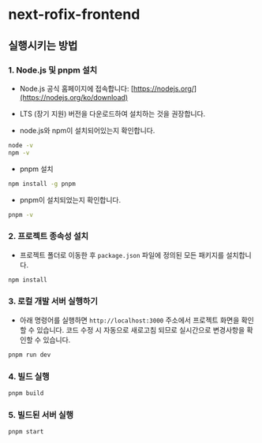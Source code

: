 # next-rofix-frontend

## 실행시키는 방법

### 1. Node.js 및 pnpm 설치

- Node.js 공식 홈페이지에 접속합니다: [https://nodejs.org/](https://nodejs.org/ko/download)
- LTS (장기 지원) 버전을 다운로드하여 설치하는 것을 권장합니다.

- node.js와 npm이 설치되어있는지 확인합니다.

```bash
node -v
npm -v
```

- pnpm 설치

```bash
npm install -g pnpm
```

- pnpm이 설치되었는지 확인합니다.

```bash
pnpm -v
```

### 2. 프로젝트 종속성 설치

- 프로젝트 폴더로 이동한 후 `package.json` 파일에 정의된 모든 패키지를 설치합니다.

```bash
npm install
```

### 3. 로컬 개발 서버 실행하기

- 아래 명령어를 실행하면 `http://localhost:3000` 주소에서 프로젝트 화면을 확인할 수 있습니다. 코드 수정 시 자동으로 새로고침 되므로 실시간으로 변경사항을 확인할 수 있습니다.

```bash
pnpm run dev
```

### 4. 빌드 실행

```bash
pnpm build
```

### 5. 빌드된 서버 실행

```bash
pnpm start
```
